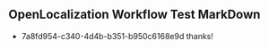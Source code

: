## OpenLocalization Workflow Test MarkDown

* 7a8fd954-c340-4d4b-b351-b950c6168e9d 
thanks!



<!--HONumber=Feb16_HO3-->
